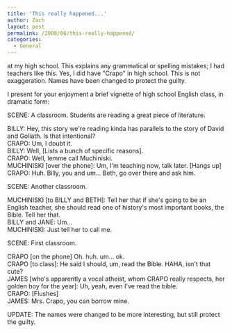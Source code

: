 ```yaml
---
title: 'This really happened...'
author: Zach
layout: post
permalink: /2008/06/this-really-happened/
categories:
  - General
---
```

at my high school. This explains any grammatical or spelling mistakes; I had teachers like this. Yes, I did have "Crapo" in high school. This is not exaggeration. Names have been changed to protect the guilty.

I present for your enjoyment a brief vignette of high school English class, in dramatic form:

SCENE: A classroom. Students are reading a great piece of literature.

BILLY: Hey, this story we're reading kinda has parallels to the story of David and Goliath. Is that intentional?  
CRAPO: Um, I doubt it.  
BILLY: Well, [Lists a bunch of specific reasons].  
CRAPO: Well, lemme call Muchiniski.  
MUCHINISKI [over the phone]: Um, I'm teaching now, talk later. [Hangs up]  
CRAPO: Huh. Billy, you and um... Beth, go over there and ask him.

SCENE: Another classroom.

MUCHINISKI [to BILLY and BETH]: Tell her that if she's going to be an English teacher, she should read one of history's most important books, the Bible. Tell her that.  
BILLY and JANE: Um...  
MUCHINISKI: Just tell her to call me.

SCENE: First classroom.

CRAPO [on the phone] Oh. huh. um... ok.  
CRAPO [to class]: He said I should, um, read the Bible. HAHA, isn't that cute?  
JAMES [who's apparently a vocal atheist, whom CRAPO really respects, her golden boy for the year]: Uh, yeah, even I've read the bible.  
CRAPO: [Flushes]  
JAMES: Mrs. Crapo, you can borrow mine.

UPDATE: The names were changed to be more interesting, but still protect the guilty.